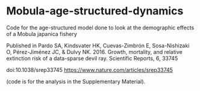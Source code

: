 # Mobula-age-structured-dynamics
Code for the age-structured model done to look at the demographic effects of a Mobula japanica fishery

Published in Pardo SA, Kindsvater HK, Cuevas-Zimbrón E, Sosa-Nishizaki O, Pérez-Jiménez JC, & Dulvy NK. 2016. Growth, mortality, and relative extinction risk of a data-sparse devil ray. Scientific Reports, 6, 33745 

doi:10.1038/srep33745 https://www.nature.com/articles/srep33745 

(code is for the analysis in the Supplementary Material). 
